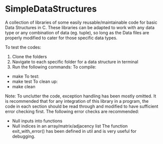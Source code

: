 # SimpleDataStructures
A collection of libraries of some easily reusable/maintainable code for basic Data Structures in C. 
These libraries can be adapted to work with any data type or any combination of data (eg. tuple), 
so long as the Data files are properly modified to cater for those specific data types.

To test the codes: 
1. Clone the folders 
2. Navigate to each specific folder for a data structure in terminal
3. Run the following commands:
To compile:
- make
To test:
- make test
To clean up:
- make clean

Note:
To unclutter the code, exception handling has been mostly omitted. It is recommended 
that for any integration of this library in a program, the code in each section should be 
read through and modified to have sufficient error checking first. The following error 
checks are recommended:
- Null inputs into functions
- Null indices in an array/matrix/adjacency list
The function exit_with_error() has been defined in util and is very useful for debugging.
